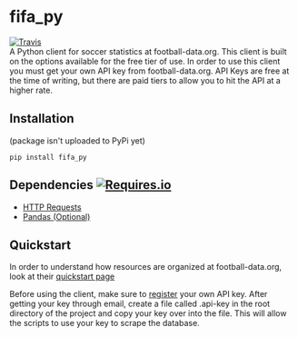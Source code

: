 
# fifa_py
[![Travis](https://img.shields.io/travis/seemethere/nba_py.svg?style=flat-square)](https://travis-ci.org/sports-analytics/fifa_py)   
A Python client for soccer statistics at football-data.org. This client is built on the options available for the free tier of use. In order to use this client you must get your own API key from football-data.org. API Keys are free at the time of writing, but there are paid tiers to allow you to hit the API at a higher rate. 

## Installation
(package isn't uploaded to PyPi yet)
```
pip install fifa_py
```

## Dependencies [![Requires.io](https://img.shields.io/requires/github/sports-analytics/fifa_py.svg?style=flat-square)](https://requires.io/github/sports-analytics/fifa_py/requirements/?branch=master)
- [HTTP Requests](http://www.python-requests.org/en/latest/)
- [Pandas (Optional)](https://pandas.pydata.org/)


## Quickstart
In order to understand how resources are organized at football-data.org, look at their [quickstart page](https://www.football-data.org/documentation/quickstart)

Before using the client, make sure to [register](https://www.football-data.org/client/register) your own API key. After getting your key through email, create a file called .api-key in the root directory of the project and copy your key over into the file. This will allow the scripts to use your key to scrape the database.
